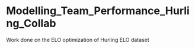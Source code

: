# Modelling_Team_Performance_Hurling_Collab
Work done on the ELO optimization of Hurling ELO dataset
